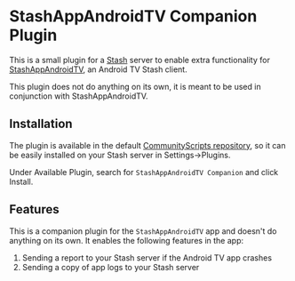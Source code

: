 # StashAppAndroidTV Companion Plugin

This is a small plugin for a [Stash](https://github.com/stashapp/stash) server to enable extra functionality for [StashAppAndroidTV](https://github.com/damontecres/StashAppAndroidTV), an Android TV Stash client.

This plugin does not do anything on its own, it is meant to be used in conjunction with StashAppAndroidTV.

## Installation

The plugin is available in the default [CommunityScripts repository](https://github.com/stashapp/CommunityScripts/tree/main/plugins/stashAppAndroidTvCompanion), so it can be easily installed on your Stash server in Settings->Plugins.

Under Available Plugin, search for `StashAppAndroidTV Companion` and click Install.

## Features

This is a companion plugin for the `StashAppAndroidTV` app and doesn't do anything on its own. It enables the following features in the app:
1. Sending a report to your Stash server if the Android TV app crashes
2. Sending a copy of app logs to your Stash server

